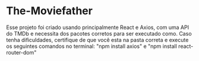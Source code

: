 # The-Moviefather

Esse projeto foi criado usando principalmente React e Axios, com uma API do TMDb e necessita dos pacotes corretos para ser executado como. Caso tenha dificuldades, certifique de que você esta na pasta correta e execute os seguintes comandos no terminal: "npm install axios" e "npm install react-router-dom" 
